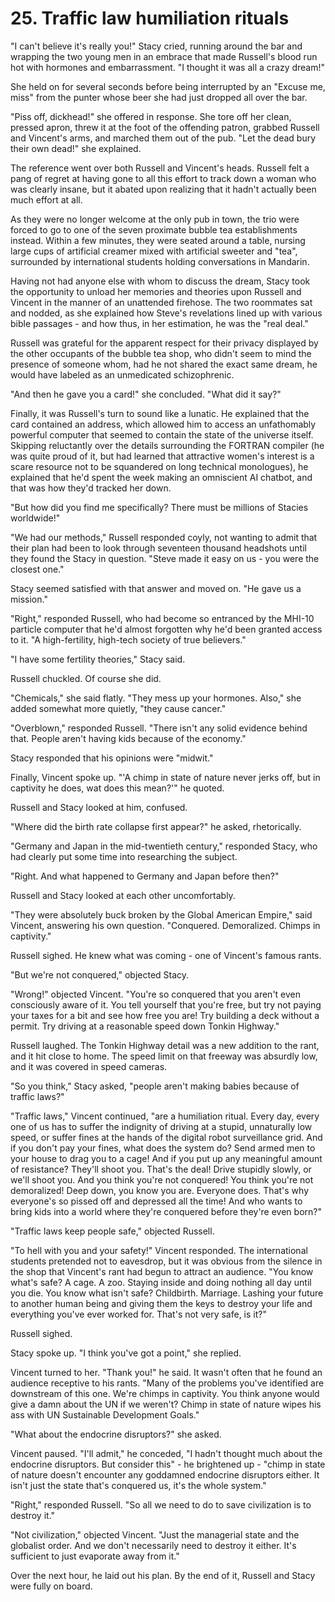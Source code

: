# 25. Traffic law humiliation rituals

"I can't believe it's really you!" Stacy cried, running around the bar and wrapping the two young men in an embrace that made Russell's blood run hot with hormones and embarrassment. "I thought it was all a crazy dream!"

She held on for several seconds before being interrupted by an "Excuse me, miss" from the punter whose beer she had just dropped all over the bar.

"Piss off, dickhead!" she offered in response. She tore off her clean, pressed apron, threw it at the foot of the offending patron, grabbed Russell and Vincent's arms, and marched them out of the pub. "Let the dead bury their own dead!" she explained.

The reference went over both Russell and Vincent's heads. Russell felt a pang of regret at having gone to all this effort to track down a woman who was clearly insane, but it abated upon realizing that it hadn't actually been much effort at all.

As they were no longer welcome at the only pub in town, the trio were forced to go to one of the seven proximate bubble tea establishments instead. Within a few minutes, they were seated around a table, nursing large cups of artificial creamer mixed with artificial sweeter and "tea", surrounded by international students holding conversations in Mandarin.

Having not had anyone else with whom to discuss the dream, Stacy took the opportunity to unload her memories and theories upon Russell and Vincent in the manner of an unattended firehose. The two roommates sat and nodded, as she explained how Steve's revelations lined up with various bible passages - and how thus, in her estimation, he was the "real deal."

Russell was grateful for the apparent respect for their privacy displayed by the other occupants of the bubble tea shop, who didn't seem to mind the presence of someone whom, had he not shared the exact same dream, he would have labeled as an unmedicated schizophrenic.

"And then he gave you a card!" she concluded. "What did it say?"

Finally, it was Russell's turn to sound like a lunatic. He explained that the card contained an address, which allowed him to access an unfathomably powerful computer that seemed to contain the state of the universe itself. Skipping reluctantly over the details surrounding the FORTRAN compiler (he was quite proud of it, but had learned that attractive women's interest is a scare resource not to be squandered on long technical monologues), he explained that he'd spent the week making an omniscient AI chatbot, and that was how they'd tracked her down.

"But how did you find me specifically? There must be millions of Stacies worldwide!"

"We had our methods," Russell responded coyly, not wanting to admit that their plan had been to look through seventeen thousand headshots until they found the Stacy in question. "Steve made it easy on us - you were the closest one."

Stacy seemed satisfied with that answer and moved on. "He gave us a mission."

"Right," responded Russell, who had become so entranced by the MHI-10 particle computer that he'd almost forgotten why he'd been granted access to it. "A high-fertility, high-tech society of true believers."

"I have some fertility theories," Stacy said.

Russell chuckled. Of course she did.

"Chemicals," she said flatly. "They mess up your hormones. Also," she added somewhat more quietly, "they cause cancer."

"Overblown," responded Russell. "There isn't any solid evidence behind that. People aren't having kids because of the economy."

Stacy responded that his opinions were "midwit."

Finally, Vincent spoke up. "'A chimp in state of nature never jerks off, but in captivity he does, wat does this mean?'" he quoted.

Russell and Stacy looked at him, confused.

"Where did the birth rate collapse first appear?" he asked, rhetorically.

"Germany and Japan in the mid-twentieth century," responded Stacy, who had clearly put some time into researching the subject.

"Right. And what happened to Germany and Japan before then?"

Russell and Stacy looked at each other uncomfortably.

"They were absolutely buck broken by the Global American Empire," said Vincent, answering his own question. "Conquered. Demoralized. Chimps in captivity."

Russell sighed. He knew what was coming - one of Vincent's famous rants.

"But we're not conquered," objected Stacy.

"Wrong!" objected Vincent. "You're so conquered that you aren't even consciously aware of it. You tell yourself that you're free, but try not paying your taxes for a bit and see how free you are! Try building a deck without a permit. Try driving at a reasonable speed down Tonkin Highway."

Russell laughed. The Tonkin Highway detail was a new addition to the rant, and it hit close to home. The speed limit on that freeway was absurdly low, and it was covered in speed cameras.

"So you think," Stacy asked, "people aren't making babies because of traffic laws?"

"Traffic laws," Vincent continued, "are a humiliation ritual. Every day, every one of us has to suffer the indignity of driving at a stupid, unnaturally low speed, or suffer fines at the hands of the digital robot surveillance grid. And if you don't pay your fines, what does the system do? Send armed men to your house to drag you to a cage! And if you put up any meaningful amount of resistance? They'll shoot you. That's the deal! Drive stupidly slowly, or we'll shoot you. And you think you're not conquered! You think you're not demoralized! Deep down, you know you are. Everyone does. That's why everyone's so pissed off and depressed all the time! And who wants to bring kids into a world where they're conquered before they're even born?"

"Traffic laws keep people safe," objected Russell.

"To hell with you and your safety!" Vincent responded. The international students pretended not to eavesdrop, but it was obvious from the silence in the shop that Vincent's rant had begun to attract an audience. "You know what's safe? A cage. A zoo. Staying inside and doing nothing all day until you die. You know what isn't safe? Childbirth. Marriage. Lashing your future to another human being and giving them the keys to destroy your life and everything you've ever worked for. That's not very safe, is it?"

Russell sighed.

Stacy spoke up. "I think you've got a point," she replied.

Vincent turned to her. "Thank you!" he said. It wasn't often that he found an audience receptive to his rants. "Many of the problems you've identified are downstream of this one. We're chimps in captivity. You think anyone would give a damn about the UN if we weren't? Chimp in state of nature wipes his ass with UN Sustainable Development Goals."

"What about the endocrine disruptors?" she asked.

Vincent paused. "I'll admit," he conceded, "I hadn't thought much about the endocrine disruptors. But consider this" - he brightened up - "chimp in state of nature doesn't encounter any goddamned endocrine disruptors either. It isn't just the state that's conquered us, it's the whole system."

"Right," responded Russell. "So all we need to do to save civilization is to destroy it."

"Not civilization," objected Vincent. "Just the managerial state and the globalist order. And we don't necessarily need to destroy it either. It's sufficient to just evaporate away from it."

Over the next hour, he laid out his plan. By the end of it, Russell and Stacy were fully on board.
